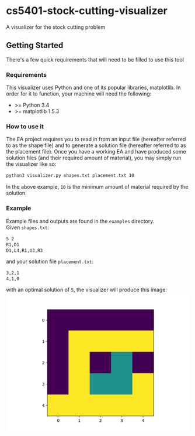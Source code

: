 # cs5401-stock-cutting-visualizer
A visualizer for the stock cutting problem

## Getting Started
There's a few quick requirements that will need to be filled to use this tool


### Requirements
This visualizer uses Python and one of its popular libraries, matplotlib.
In order for it to function, your machine will need the following:
* \>= Python 3.4
* \>= matplotlib 1.5.3

### How to use it

The EA project requires you to read in from an input file (hereafter referred
to as the shape file) and to generate a solution file (hereafter referred to as
the placement file). Once you have a working EA and have produced some solution
files (and their required amount of material), you may simply run the
visualizer like so:
```bash
python3 visualizer.py shapes.txt placement.txt 10
```
In the above example, `10` is the minimum amount of material required by the
solution.

### Example
Example files and outputs are found in the `examples` directory.  
Given `shapes.txt`:
```
5 2
R1,D1
D1,L4,R1,U3,R3
```
and your solution file `placement.txt`:
```
3,2,1
4,1,0
```
with an optimal solution of `5`, the visualizer will produce this image:
![Visualization of Stock-Cutting Problem](examples/visual.png?raw=true)
